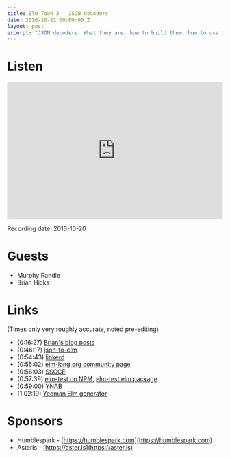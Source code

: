 ```yaml
---
title: Elm Town 3 - JSON decoders
date: 2016-10-21 00:00:00 Z
layout: post
excerpt: "JSON decoders: What they are, how to build them, how to use them."
---
```


# Listen
<iframe src="https://cast.rocks/player/6039/JSON-Street--Elm-Town--Episode-3-.mp3?episodeTitle=JSON%20Street%2C%20Elm%20Town%20(Episode%203)&podcastTitle=Elm%20Town&episodeDate=October%2021st%2C%202016&imageURL=https%3A%2F%2Fcast.rocks%2Fhosting%2F6039%2Ffeeds%2F8YSE5.jpg" style="border: none; min-height: 265px; max-height: 320px; max-width: 558px; min-width: 270px; width: 100%; height: 100%;" scrollbars="no"></iframe>

Recording date: 2016-10-20

# Guests
- Murphy Randle
- Brian Hicks

# Links
(Times only very roughly accurate, noted pre-editing)

 - (0:16:27) [Brian's blog posts](https://www.brianthicks.com/)
 - (0:46:17) [json-to-elm](https://noredink.github.io/json-to-elm/)
 - (0:54:43) [linkerd](https://linkerd.io/)
 - (0:55:02) [elm-lang.org community page](http://elm-lang.org/community)
 - (0:56:03) [SSCCE](http://sscce.org)
 - (0:57:39) [elm-test on NPM](https://www.npmjs.com/package/elm-test), [elm-test elm package](http://package.elm-lang.org/packages/elm-community/elm-test/latest)
 - (0:59:00) [YNAB](https://www.youneedabudget.com/)
 - (1:02:19) [Yeoman Elm generator](https://github.com/danneu/generator-elm#readme)


# Sponsors
- Humblespark - [https://humblespark.com](https://humblespark.com)  
- Asteris - [https://aster.is](https://aster.is)
